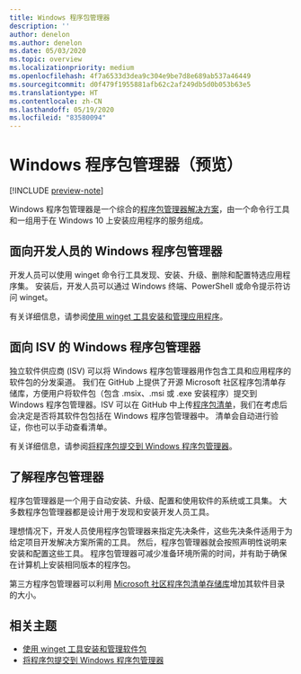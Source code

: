```yaml
---
title: Windows 程序包管理器
description: ''
author: denelon
ms.author: denelon
ms.date: 05/03/2020
ms.topic: overview
ms.localizationpriority: medium
ms.openlocfilehash: 4f7a6533d3dea9c304e9be7d8e689ab537a46449
ms.sourcegitcommit: d0f479f1955881afb62c2af249db5d0b053b63e5
ms.translationtype: HT
ms.contentlocale: zh-CN
ms.lasthandoff: 05/19/2020
ms.locfileid: "83580094"
---
```

# <a name="windows-package-manager-preview"></a>Windows 程序包管理器（预览）

[!INCLUDE [preview-note](../includes/package-manager-preview.md)]

Windows 程序包管理器是一个综合的[程序包管理器解决方案](#understanding-package-managers)，由一个命令行工具和一组用于在 Windows 10 上安装应用程序的服务组成。

## <a name="windows-package-manager-for-developers"></a>面向开发人员的 Windows 程序包管理器

开发人员可以使用 winget 命令行工具发现、安装、升级、删除和配置特选应用程序集。 安装后，开发人员可以通过 Windows 终端、PowerShell 或命令提示符访问 winget。

有关详细信息，请参阅[使用 winget 工具安装和管理应用程序](winget/index.md)。

## <a name="windows-package-manager-for-isvs"></a>面向 ISV 的 Windows 程序包管理器

独立软件供应商 (ISV) 可以将 Windows 程序包管理器用作包含工具和应用程序的软件包的分发渠道。 我们在 GitHub 上提供了开源 Microsoft 社区程序包清单存储库，方便用户将软件包（包含 .msix、.msi 或 .exe 安装程序）提交到 Windows 程序包管理器。ISV 可以在 GitHub 中上传[程序包清单](package/manifest.md)，我们在考虑后会决定是否将其软件包包括在 Windows 程序包管理器中。 清单会自动进行验证，你也可以手动查看清单。

有关详细信息，请参阅[将程序包提交到 Windows 程序包管理器](package/repository.md)。

## <a name="understanding-package-managers"></a>了解程序包管理器

程序包管理器是一个用于自动安装、升级、配置和使用软件的系统或工具集。 大多数程序包管理器都是设计用于发现和安装开发人员工具。

理想情况下，开发人员使用程序包管理器来指定先决条件，这些先决条件适用于为给定项目开发解决方案所需的工具。 然后，程序包管理器就会按照声明性说明来安装和配置这些工具。 程序包管理器可减少准备环境所需的时间，并有助于确保在计算机上安装相同版本的程序包。

第三方程序包管理器可以利用 [Microsoft 社区程序包清单存储库](package/repository.md)增加其软件目录的大小。

## <a name="related-topics"></a>相关主题

* [使用 winget 工具安装和管理软件包](winget/index.md)
* [将程序包提交到 Windows 程序包管理器](package/index.md)